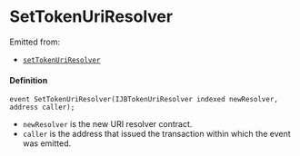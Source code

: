# SetTokenUriResolver

Emitted from:

* [`setTokenUriResolver`](/v4/deprecated/v3/api/contracts/jbprojects/write/settokenuriresolver.md)

#### Definition

```
event SetTokenUriResolver(IJBTokenUriResolver indexed newResolver, address caller);
```

* `newResolver` is the new URI resolver contract.
* `caller` is the address that issued the transaction within which the event was emitted.
